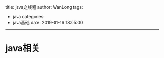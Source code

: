title: java之线程
author: WanLong
tags:
  - java
categories:
  - java基础
date: 2019-01-16 18:05:00
---



# java相关